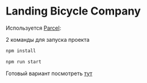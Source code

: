 # Landing Bicycle Company

Используется [Parcel](https://en.parceljs.org/):

2 команды для запуска проекта

```bash
npm install
```

```bash
npm run start
```
Готовый вариант посмотреть [тут](https://arti911.github.io/bicycle)

